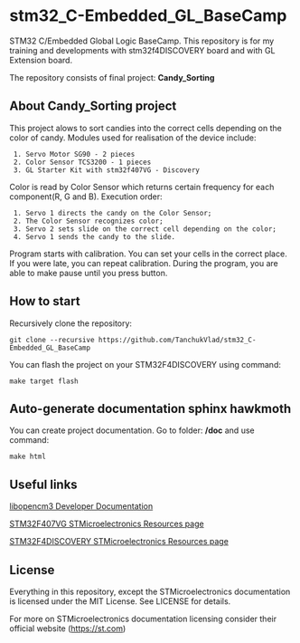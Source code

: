 # stm32_C-Embedded_GL_BaseCamp
STM32 C/Embedded Global Logic BaseCamp. 
This repository is for my training and developments with stm32f4DISCOVERY board and with GL Extension board.

The repository consists of final project: **Candy_Sorting**


## About Candy_Sorting project 
This project alows to sort candies into the correct cells depending on the color of candy.
Modules used for realisation of the device include:

     1. Servo Motor SG90 - 2 pieces
     2. Color Sensor TCS3200 - 1 pieces
     3. GL Starter Kit with stm32f407VG - Discovery
Color is read by Color Sensor which returns certain frequency for each
component(R, G and B).
Execution order:

     1. Servo 1 directs the candy on the Color Sensor;
     2. The Color Sensor recognizes color;
     3. Servo 2 sets slide on the correct cell depending on the color;
     4. Servo 1 sends the candy to the slide.
Program starts with calibration. You can set your cells in the correct place.
If you were late, you can repeat calibration.
During the program, you are able to make pause until you press button.


## How to start
Recursively clone the repository:
```
git clone --recursive https://github.com/TanchukVlad/stm32_C-Embedded_GL_BaseCamp
```
You can flash the project on your STM32F4DISCOVERY using command:
```
make target flash
```


## Auto-generate documentation sphinx hawkmoth
You can create project documentation. Go to folder: **/doc** and use command:
```
make html
```


## Useful links
[libopencm3 Developer Documentation](http://libopencm3.org/docs/latest/html/)

[STM32F407VG STMicroelectronics Resources page](https://www.st.com/en/microcontrollers-microprocessors/stm32f407vg.html#resource)

[STM32F4DISCOVERY STMicroelectronics Resources page](https://www.st.com/content/st_com/en/products/evaluation-tools/product-evaluation-tools/mcu-mpu-eval-tools/stm32-mcu-mpu-eval-tools/stm32-discovery-kits/stm32f4discovery.html#resource)


## License
Everything in this repository, except the STMicroelectronics documentation is licensed under the MIT License.
See LICENSE for details.

For more on STMicroelectronics documentation licensing consider their official website (https://st.com)




     
